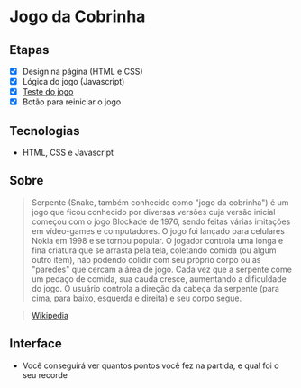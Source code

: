 # Jogo da Cobrinha

## Etapas

- [x] Design na página (HTML e CSS)
- [x] Lógica do jogo (Javascript)
- [x] [Teste do jogo](https://codepen.io/Guilherme-Brito-the-styleful/full/NPGYzPy)
- [x] Botão para reiniciar o jogo

 ## Tecnologias 
 * HTML, CSS e Javascript

## Sobre

>Serpente (Snake, também conhecido como "jogo da cobrinha") é um jogo que ficou conhecido por diversas versões cuja versão inicial começou com o jogo Blockade de 1976, sendo feitas várias imitações em vídeo-games e computadores. O jogo foi lançado para celulares Nokia em 1998 e se tornou popular.
O jogador controla uma longa e fina criatura que se arrasta pela tela, coletando comida (ou algum outro item), não podendo colidir com seu próprio corpo ou as "paredes" que cercam a área de jogo. Cada vez que a serpente come um pedaço de comida, sua cauda cresce, aumentando a dificuldade do jogo. O usuário controla a direção da cabeça da serpente (para cima, para baixo, esquerda e direita) e seu corpo segue.

>[Wikipedia](https://pt.wikipedia.org/wiki/Serpente_(jogo_eletr%C3%B4nico))

## Interface

* Você conseguirá ver quantos pontos você fez na partida, e qual foi o seu recorde
